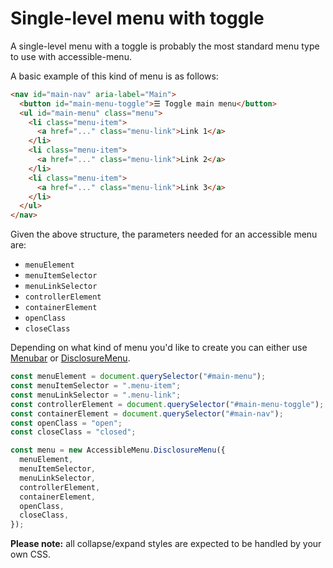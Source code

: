# Single-level menu with toggle

A single-level menu with a toggle is probably the most standard menu type to use with accessible-menu.

A basic example of this kind of menu is as follows:

```html
<nav id="main-nav" aria-label="Main">
  <button id="main-menu-toggle">☰ Toggle main menu</button>
  <ul id="main-menu" class="menu">
    <li class="menu-item">
      <a href="..." class="menu-link">Link 1</a>
    </li>
    <li class="menu-item">
      <a href="..." class="menu-link">Link 2</a>
    </li>
    <li class="menu-item">
      <a href="..." class="menu-link">Link 3</a>
    </li>
  </ul>
</nav>
```

Given the above structure, the parameters needed for an accessible menu are:

- `menuElement`
- `menuItemSelector`
- `menuLinkSelector`
- `controllerElement`
- `containerElement`
- `openClass`
- `closeClass`

Depending on what kind of menu you'd like to create you can either use [Menubar](../classes/Menubar.md) or [DisclosureMenu](../classes/DisclosureMenu.md).

```jsx
const menuElement = document.querySelector("#main-menu");
const menuItemSelector = ".menu-item";
const menuLinkSelector = ".menu-link";
const controllerElement = document.querySelector("#main-menu-toggle");
const containerElement = document.querySelector("#main-nav");
const openClass = "open";
const closeClass = "closed";

const menu = new AccessibleMenu.DisclosureMenu({
  menuElement,
  menuItemSelector,
  menuLinkSelector,
  controllerElement,
  containerElement,
  openClass,
  closeClass,
});
```

**Please note:** all collapse/expand styles are expected to be handled by your own CSS.